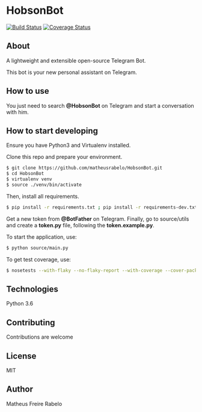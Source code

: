 # HobsonBot

[![Build Status](https://travis-ci.org/matheusrabelo/HobsonBot.svg?branch=master)](https://travis-ci.org/matheusrabelo/HobsonBot) [![Coverage Status](https://coveralls.io/repos/github/matheusrabelo/HobsonBot/badge.svg?branch=master)](https://coveralls.io/github/matheusrabelo/HobsonBot?branch=master)

## About

A lightweight and extensible open-source Telegram Bot.

This bot is your new personal assistant on Telegram.

## How to use
You just need to search **@HobsonBot** on Telegram and start a conversation with him.

## How to start developing

Ensure you have Python3 and Virtualenv installed.

Clone this repo and prepare your environment.

```bash
$ git clone https://github.com/matheusrabelo/HobsonBot.git
$ cd HobsonBot
$ virtualenv venv
$ source ./venv/bin/activate
```

Then, install all requirements.

```bash
$ pip install -r requirements.txt ; pip install -r requirements-dev.txt 
```

Get a new token from **@BotFather** on Telegram. Finally, go to source/utils and create a **token.py** file, following the **token.example.py**.

To start the application, use:

```bash
$ python source/main.py
```

To get test coverage, use:
```bash
$ nosetests --with-flaky --no-flaky-report --with-coverage --cover-package=source/
```

## Technologies
Python 3.6

## Contributing
Contributions are welcome

## License
MIT

## Author
Matheus Freire Rabelo